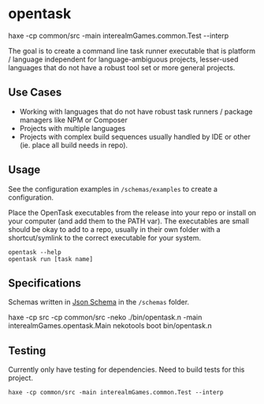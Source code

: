 # opentask

haxe -cp common/src -main interealmGames.common.Test --interp

The goal is to create a command line task runner executable that is platform / language independent 
for language-ambiguous projects, lesser-used languages that do not have a robust tool set or more 
general projects.

## Use Cases

- Working with languages that do not have robust task runners / package managers like NPM or Composer
- Projects with multiple languages
- Projects with complex build sequences usually handled by IDE or other (ie. place all build needs in repo).

## Usage

See the configuration examples in `/schemas/examples` to create a configuration.

Place the OpenTask executables from the release into your repo or install on your computer (and add them to the PATH var). The executables are small should be okay to add to a repo, usually in their own folder with a shortcut/symlink to the correct executable for your system.

```
opentask --help
opentask run [task name]
```

## Specifications

Schemas written in [Json Schema](https://json-schema.org/) in the `/schemas` folder.

haxe -cp src -cp common/src -neko ./bin/opentask.n -main interealmGames.opentask.Main
nekotools boot bin/opentask.n

## Testing

Currently only have testing for dependencies. Need to build tests for this project.

```
haxe -cp common/src -main interealmGames.common.Test --interp
```